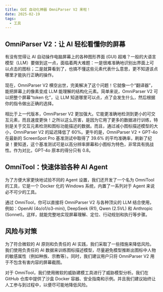 ```yaml
---
title: GUI 自动化神器 OmniParser V2 来啦！
date: 2025-02-19
tags:
  - 工具
---
```

## OmniParser V2：让 AI 轻松看懂你的屏幕

有没有觉得让 AI 自动操作电脑屏幕上的各种图形界面 (GUI) 超难？一般的大语言模型（LLM）要做到这一点，面临着两大难题：一是很难准确地识别出界面上可以点击的图标；二是就算看到了，也搞不懂这些元素代表什么意思，更不知道该点哪里才能执行正确的操作。

现在，OmniParser V2 横空出世，完美解决了这个问题！它就像一个“翻译器”，能把屏幕上的像素变成 LLM 能理解的结构化元素。简单来说，OmniParser V2 可以把整个屏幕“token 化”，让 LLM 知道哪里可以点，点了会发生什么，然后根据你的指令做出正确的选择。

相比于上一代版本，OmniParser V2 更加强大。它能更准确地检测到更小的可交互元素，而且速度更快！之所以这么厉害，是因为它用了更多的数据进行训练，特别是关于交互元素检测和图标功能描述的数据。而且，通过减小图标描述模型的大小，OmniParser V2 的延迟降低了 60%。更牛的是，OmniParser V2 + GPT-4o 在最新的 ScreenSpot Pro 基准测试中取得了 39.6% 的平均准确率，刷新了纪录！要知道，这个基准测试可是以高分辨率屏幕和小图标为特色，非常具有挑战性。作为对比，GPT-4o 原本的得分只有 0.8。

## OmniTool：快速体验各种 AI Agent

为了方便大家更快地试验不同的 Agent 设置，我们还开发了一个名为 OmniTool 的工具，它是一个 Docker 化的 Windows 系统，内置了一系列对于 Agent 来说必不可少的工具。

通过 OmniTool，你可以直接将 OmniParser V2 与各种顶尖的 LLM 结合使用，例如：OpenAI (4o/o1/o3-mini), DeepSeek (R1), Qwen (2.5VL) 和 Anthropic (Sonnet)。这样，就能完整地实现屏幕理解、定位、行动规划和执行等步骤。

## 风险与对策

为了符合微软的 AI 原则和负责任的 AI 实践，我们采取了一些措施来降低风险。我们使用负责任的 AI 数据来训练图标描述模型，尽量避免模型推断出图标中人物的敏感属性（例如种族、宗教等）。同时，我们建议用户只将 OmniParser V2 用于不包含有害内容的屏幕截图。

对于 OmniTool，我们使用微软的威胁建模工具进行了威胁模型分析。我们在 GitHub 仓库中提供了沙盒 Docker 容器、安全指南和示例。并且我们建议始终让人工参与到过程中，以便尽可能地降低风险。